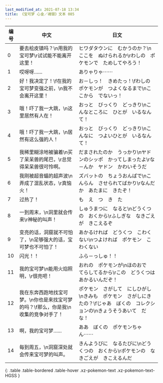 ```yaml
---
last_modified_at: 2021-07-18 13:34
title: 《宝可梦 心金／魂银》文本 085
---
```

| 编号 | 中文 | 日文 |
| ---- | ---- | ---- |
| 0 | 要去桧皮镇吗？\n用我的宝可梦\r试试能不能离开这里！ | ヒワダタウンに　むかうのか？\nここを　ぬけられるか\rわしの　ポケモンで　ためしてやろう！ |
| 1 | 哎呀呀…… | ありゃりゃ⋯⋯ |
| 2 | 好！我决定了！\f在我的宝可梦变强之前，\n我不会离开这里！ | お－しっ！　きめたっ！\fわしの　ポケモンが　つよくなるまで\nここから　でないっ！ |
| 3 | 哦！吓了我一大跳，\n这里居然有人在！ | おっと　びっくり　どっきり\nこんなところに　ひとが　いるなんて！ |
| 4 | 哦！吓了我一大跳，\n居然有这么强的人！ | おっと　びっくり　どっきり\nこんなに　つよいひとが　いるなんて！ |
| 5 | 我稀里糊涂地被骗着\n买了呆呆兽的尾巴，\r总觉得呆呆兽很可怜啊。 | だまされたのか　うっかり\nヤドンのシッポ　かってしまったよ\rな－んか　ヤドン　かわいそうだ |
| 6 | 我刚被超音蝠的超声波\n弄成了混乱状态，\r真恼火！ | ズバットの　ちょうおんぱで\nこんらん　させられてばかり\rなんだか　あたまに　きたぞ！ |
| 7 | 过热了！ | も　え　つ　き　た |
| 8 | 一到周末，\n洞里就会传来\r神秘的叫声！ | しゅうまつに　なると\nどうくつの　おくから\rふしぎな　なきごえが　きこえるぞ |
| 9 | 变亮的话，洞窟就不可怕了，\n足够强大的话，宝可梦也不可怕了！ | あかるければ　どうくつ　こわくない\nつよければ　ポケモン　こわくない |
| 10 | 闪光！！ | ふら－っしゅ！！ |
| 11 | 我的宝可梦\n能用火焰照明，\r很亮吧！ | おれの　ポケモンが\nほのおで　てらしてるから\rこの　どうくつは　あかるいんだぞ！ |
| 12 | 我在东奔西跑地找宝可梦。\n你也是来找宝可梦的吗？\f那么，你是我\n收集的竞争对手了！ | ポケモン　さがして　にしひがし\nきみも　ポケモン　さがしにきたの？\fじゃあ　ぼくの　コレクションの\nきょうそうあいて　だな！ |
| 13 | 啊，我的宝可梦…… | ああ　ぼくの　ポケモンちゃん⋯⋯ |
| 14 | 每到周五，\n洞窟深处就会传来宝可梦的叫声。 | きんようびに　なるたびに\nどうくつの　おくから\rポケモンの　なきごえが　きこえるんだ |
{: .table .table-bordered .table-hover .xz-pokemon-text .xz-pokemon-text-HGSS }